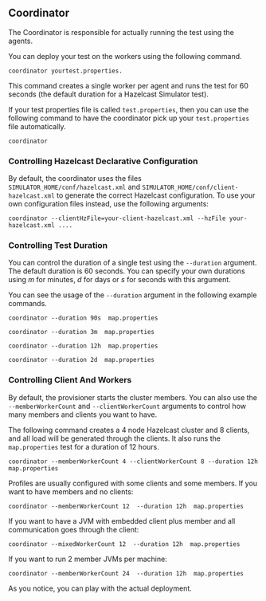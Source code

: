 

## Coordinator

The Coordinator is responsible for actually running the test using the agents.

You can deploy your test on the workers using the following command.

```
coordinator yourtest.properties.
```

This command creates a single worker per agent and runs the test for 60 seconds (the default duration for a Hazelcast Simulator test).

If your test properties file is called `test.properties`, then you can use the following command to have the coordinator pick up your `test.properties` file automatically.

```
coordinator
```

### Controlling Hazelcast Declarative Configuration

By default, the coordinator uses the files `SIMULATOR_HOME/conf/hazelcast.xml` and `SIMULATOR_HOME/conf/client-hazelcast.xml`
to generate the correct Hazelcast configuration. To use your own configuration files instead, use the following arguments:

```
coordinator --clientHzFile=your-client-hazelcast.xml --hzFile your-hazelcast.xml ....
```



### Controlling Test Duration

You can control the duration of a single test using the `--duration` argument. The default duration is 60 seconds. You can specify your own durations using *m* for minutes, *d* for days or *s* for seconds with this argument.

You can see the usage of the `--duration` argument in the following example commands.

```
coordinator --duration 90s  map.properties
```

```
coordinator --duration 3m  map.properties
```

```
coordinator --duration 12h  map.properties
```

```
coordinator --duration 2d  map.properties
```

### Controlling Client And Workers

By default, the provisioner starts the cluster members. You can also use the `--memberWorkerCount` and `--clientWorkerCount` arguments to control how many members and clients you want to have.

The following command creates a 4 node Hazelcast cluster and 8 clients, and all load will be generated through the clients. It also runs the `map.properties` test for a duration of 12 hours. 

```
coordinator --memberWorkerCount 4 --clientWorkerCount 8 --duration 12h  map.properties
```

Profiles are usually configured with some clients and some members. If you want to have members and no clients:

```
coordinator --memberWorkerCount 12  --duration 12h  map.properties
```

If you want to have a JVM with embedded client plus member and all communication goes through the client:

```
coordinator --mixedWorkerCount 12  --duration 12h  map.properties
```

If you want to run 2 member JVMs per machine:

```
coordinator --memberWorkerCount 24  --duration 12h  map.properties
```

As you notice, you can play with the actual deployment.